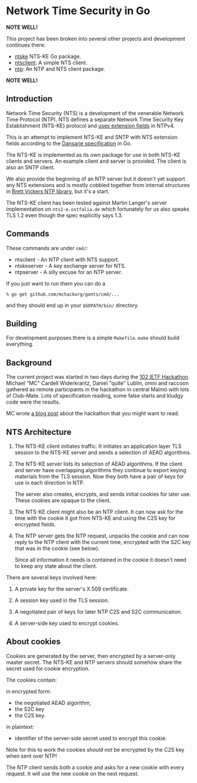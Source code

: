 # Network Time Security in Go

**NOTE WELL!** 

This project has been broken into several other projects and
development continues there:

- [ntske](https://gitlab.com/hacklunch/ntkse) NTS-KE Go package.
- [ntsclient](https://gitlab.com/hacklunc/ntsclient): A simple NTS client.
- [ntp](https://hack.org/mchackorg/ntp): An NTP and NTS client
  package.

**NOTE WELL!**

## Introduction

Network Time Security (NTS) is a development of the venerable Network
Time Protocol (NTP). NTS defines a separate Network Time Security Key
Establishment (NTS-KE) protocol and [uses extension
fields](https://tools.ietf.org/html/rfc7822) in NTPv4.

This is an attempt to implement NTS-KE and SNTP with NTS extension
fields according to the [Dansarie
specification](https://datatracker.ietf.org/doc/draft-dansarie-nts/?include_text=1)
in Go.

The NTS-KE is implemented as its own package for use in both NTS-KE
clients and servers. An example client and server is provided. The
client is also an SNTP client.

We also provide the beginning of an NTP server but it doesn't yet
support any NTS extensions and is mostly cobbled together from
internal structures in [Brett Vickers NTP
library](https://github.com/beevik/ntp/), but it's a start.

The NTS-KE client has been tested against Martin Langer's server
implementation on `nts2-e.ostfalia.de` which fortunately for us also
speaks TLS 1.2 even though the spec explicitly says 1.3.

## Commands

These commands are under `cmd/`:

- ntsclient - An NTP client with NTS support.
- ntskeserver - A key exchange server for NTS.
- ntpserver - A silly excuse for an NTP server.

If you just want to run them you can do a 

```
% go get github.com/mchackorg/gonts/cmd/...
```

and they should end up in your `$GOPATH/bin/` directory.

## Building

For development purposes there is a simple `Makefile`. `make` should
build everything.

## Background

The current project was started in two days during the [102 IETF
Hackathon](https://trac.ietf.org/trac/ietf/meeting/wiki/102hackathon).
Michael "MC" Cardell Widerkrantz, Daniel "quite" Lublin, omni and
raccoon gathered as remote participants in the hackathon in central
Malmö with lots of Club-Mate. Lots of specification reading, some
false starts and kludgy code were the results.

MC wrote [a blog post](https://hack.org/mc/blog/nts.html) about the
hackathon that you might want to read.

## NTS Architecture

1. The NTS-KE client initiates traffic. It initiates an application
   layer TLS session to the NTS-KE server and sends a selection of
   AEAD algorithms.

2. The NTS-KE server lists its selection of AEAD algorithms. If the
   client and server have overlapping algorithms they continue to
   export keying materials from the TLS session. Now they both have a
   pair of keys for use in each direction in NTP.

   The server also creates, encrypts, and sends initial cookies for
   later use. These cookies are opaque to the client.

3. The NTS-KE client might also be an NTP client. It can now ask for
   the time with the cookie it got from NTS-KE and using the C2S key
   for encrypted fields.
   
4. The NTP server gets the NTP request, unpacks the cookie and can now
   reply to the NTP client with the current time, encrypted with the
   S2C key that was in the cookie (see below).
   
   Since all information it needs is contained in the cookie it
   doesn't need to keep any state about the client.

There are several keys involved here:

1. A private key for the server's X.509 certificate.

2. A session key used in the TLS session.

3. A negotiated pair of keys for later NTP C2S and S2C communication.

2. A server-side key used to encrypt cookies.

## About cookies

Cookies are generated by the server, then encrypted by a server-only
master secret. The NTS-KE and NTP servers should somehow share the
secret used for cookie encryption.
   
The cookies contain:
   
in encrypted form:
 - the negotiated AEAD algorithm, 
 - the S2C key
 - the C2S key.

in plaintext:

 - identifier of the server-side secret used to encrypt this cookie.

Note for this to work the cookies *should not* be encrypted by the C2S
key when sent over NTP!

The NTP client sends both a cookie and asks for a new cookie with
every request. It will use the new cookie on the next request.

